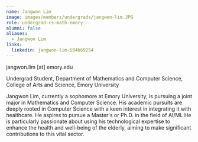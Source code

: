 ```yaml
---
name: Jangwon Lim
image: images/members/undergrads/jangwon-lim.JPG
role: undergrad-cs-math-emory
alumni: false
aliases:
  - Jangwon Lim
links:
  linkedin: jangwon-lim-504b69254
---
```


jangwon.lim [at] emory.edu

Undergrad Student, Department of Mathematics and Computer Science, College of Arts and Science, Emory University

Jangwon Lim, currently a sophomore at Emory University, is pursuing a joint major in Mathematics and Computer Science. His academic pursuits are deeply rooted in Computer Science with a keen interest in integrating it with healthcare. He aspires to pursue a Master's or Ph.D. in the field of AI/ML He is particularly passionate about using his technological expertise to enhance the health and well-being of the elderly, aiming to make significant contributions to this vital sector.
